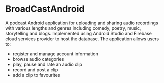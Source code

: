# BroadCastAndroid

A podcast Android application for uploading and sharing audio recordings with various lengths and genres including comedy, poetry, music, storytelling and blogs. Implemented using Android Studio and Firebase cloud services provider to host the database. 
The application allows users to:
 - register and manage account information
 - browse audio categories
 - play, pause and rate an audio clip
 - record and post a clip
 - add a clip to favourites
